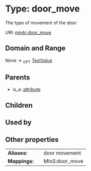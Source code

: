 
# Type: door_move


The type of movement of the door

URI: [nmdc:door_move](https://microbiomedata/meta/door_move)


## Domain and Range

None ->  <sub>OPT</sub> [TextValue](TextValue.md)

## Parents

 *  is_a: [attribute](attribute.md)

## Children


## Used by


## Other properties

|  |  |  |
| --- | --- | --- |
| **Aliases:** | | door movement |
| **Mappings:** | | MIxS:door_move |

